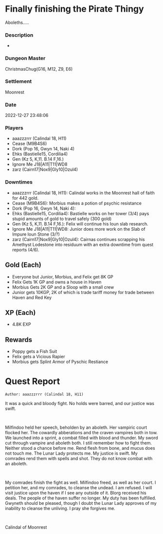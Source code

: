 # Finally finishing the Pirate Thingy
Aboleths.....
### Description
-
### Dungeon Master
ChristmasChug(G16, M12, Z9, E6)
### Settlement
Moonrest
### Date
2022-12-27 23:48:06
### Players
* aaazzzrrr (Calindal 18, H11)
* Cease (M9B4S6)
* Dork (Pop 16, Gwyn 14, Naki 4)
* Ehks (Bastielle15, Cordilia4)
* Gen (Kz 5, K,11. B.14 F,16.)
* Ignore Me J18|A11|T11|WD8
* zarz (Cairn17|Nox9|Gly10|Ozul4)
### Downtimes
* aaazzzrrr (Calindal 18, H11): Calindal works in the Moonrest hall of faith for 442 gold.
* Cease (M9B4S6): Morbius makes a potion of psychic resistance
* Dork (Pop 16, Gwyn 14, Naki 4): 
* Ehks (Bastielle15, Cordilia4): Bastielle works on her tower (3/4) pays stupid amounts of gold to travel safely (300 gold)
* Gen (Kz 5, K,11. B.14 F,16.): Felix will continue his Ioun slab research.
* Ignore Me J18|A11|T11|WD8: Junior does more work on the Slab of Impure Ioun Stone (3/?)
* zarz (Cairn17|Nox9|Gly10|Ozul4): Cairnas continues scrapping his Amethyst Lodestone into residuum with an extra downtime from quest reports (4/6).
## Gold (Each)
* Everyone but Junior, Morbius, and Felix get 8K GP
* Felix Gets 1K GP and owns a house in Haven
* Morbius Gets 2K GP and a Sloop with a small crew
* Junior gets 10KGP, 2K of which is trade tariff money for trade between Haven and Red Key
## XP (Each)
* 4.8K EXP
## Rewards
* Poppy gets a Fish Suit
* Felix gets a Vicious Rapier
* Morbius gets Splint Armor of Pyschic Restiance
# Quest Report
`Author: aaazzzrrr (Calindal 18, H11)`


It was a quick and bloody fight. No holds were barred, and our justice was swift.

&nbsp;

Milfindoo held her speech, beholden by an aboleth. Her vampiric court flocked her. The cowardly abberations and the craven vampires both in tow. We launched into a sprint, a combat filled with blood and thunder. My sword cut through vampire and aboleth both. I still remember how to fight them. Neither stood a chance before me. Rend flesh from bone, and mucus does not touch me. The Lunar Lady protects me. My justice is swift. My comrades rend them with spells and shot. They do not know combat with an aboleth.

&nbsp;

My comrades finish the fight as well. Milfindoo freed, as well as her court. I petition her, and my comrades, to cleanse the undead. I am refused. I will visit justice upon the haven if I see any outside of it. Blorg received his deals. The people of the haven suffer no longer. My duty has been fulfilled. Gwyneth should be pleased, though I doubt the Lunar Lady approves of my inability to cleanse the unliving. I pray she forgives me.

&nbsp;

Calindal of Moonrest